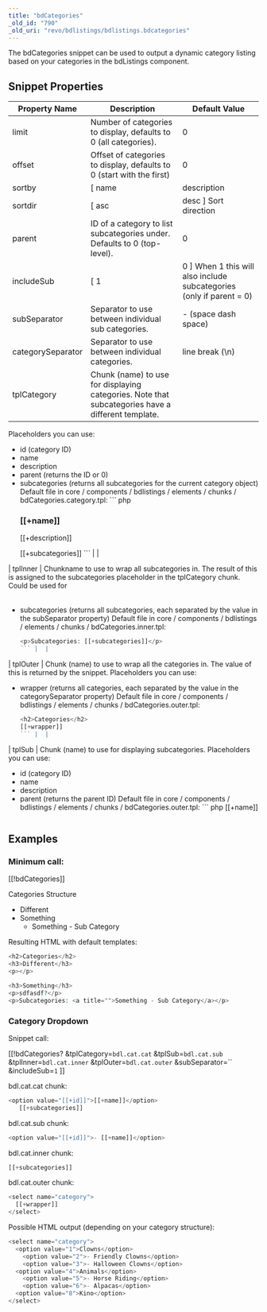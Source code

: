 ```yaml
---
title: "bdCategories"
_old_id: "790"
_old_uri: "revo/bdlistings/bdlistings.bdcategories"
---
```


The bdCategories snippet can be used to output a dynamic category listing based on your categories in the bdListings component.

## Snippet Properties

| Property Name | Description | Default Value |
|---------------|-------------|---------------|
| limit | Number of categories to display, defaults to 0 (all categories). | 0 |
| offset | Offset of categories to display, defaults to 0 (start with the first) | 0 |
| sortby | \[ name | description | parent | sortorder \] Field to sort on. | sortorder |
| sortdir | \[ asc | desc \] Sort direction | asc |
| parent | ID of a category to list subcategories under. Defaults to 0 (top-level). | 0 |
| includeSub | \[ 1 | 0 \] When 1 this will also include subcategories (only if parent = 0) | 1 |
| subSeparator | Separator to use between individual sub categories. | - (space dash space) |
| categorySeparator | Separator to use between individual categories. | line break (\\n) |
| tplCategory | Chunk (name) to use for displaying categories. Note that subcategories have a different template. 

Placeholders you can use: 

- id (category ID)
- name
- description
- parent (returns the ID or 0)
- subcategories (returns all subcategories for the current category object) 
  Default file in core / components / bdlistings / elements / chunks / bdCategories.category.tpl: ``` php 
  <h3>[[+name]]</h3>
  <p>[[+description]]</p>
  [[+subcategories]]
  ``` |  |
| tplInner | Chunkname to use to wrap all subcategories in. The result of this is assigned to the subcategories placeholder in the tplCategory chunk. Could be used for <optgroup>s or some extra markup distinguishing subcategories. 
Placeholders you can use: 
- subcategories (returns all subcategories, each separated by the value in the subSeparator property) 
  Default file in core / components / bdlistings / elements / chunks / bdCategories.inner.tpl: 
  ``` php 
  <p>Subcategories: [[+subcategories]]</p>
  ``` |  |
| tplOuter | Chunk (name) to use to wrap all the categories in. The value of this is returned by the snippet. 
Placeholders you can use: 
- wrapper (returns all categories, each separated by the value in the categorySeparator property) 
  Default file in core / components / bdlistings / elements / chunks / bdCategories.outer.tpl: 
  ``` php 
  <h2>Categories</h2>
  [[+wrapper]]
  ``` |  |
| tplSub | Chunk (name) to use for displaying subcategories. 
Placeholders you can use: 
- id (category ID)
- name
- description
- parent (returns the parent ID) 
  Default file in core / components / bdlistings / elements / chunks / bdCategories.outer.tpl: ``` php 
  <a title="[[+description:htmlentities]]">[[+name]]</a>
  ``` |  |

## Examples

### Minimum call:

\[\[!bdCategories\]\]

Categories Structure

- Different
- Something 
  - Something - Sub Category

Resulting HTML with default templates:

``` php 
<h2>Categories</h2>
<h3>Different</h3>
<p></p>

<h3>Something</h3>
<p>sdfasdf?</p>
<p>Subcategories: <a title="">Something - Sub Category</a></p>
```

### Category Dropdown

Snippet call:

\[\[!bdCategories? &tplCategory=`bdl.cat.cat` &tplSub=`bdl.cat.sub` &tplInner=`bdl.cat.inner` &tplOuter=`bdl.cat.outer` &subSeparator=`` &includeSub=`1` \]\]

bdl.cat.cat chunk:

``` php 
<option value="[[+id]]">[[+name]]</option>
   [[+subcategories]]
```

bdl.cat.sub chunk:

``` php 
<option value="[[+id]]">- [[+name]]</option>
```

bdl.cat.inner chunk:

``` php 
[[+subcategories]]
```

bdl.cat.outer chunk:

``` php 
<select name="category"> 
  [[+wrapper]]
</select>
```

Possible HTML output (depending on your category structure):

``` php 
<select name="category">
  <option value="1">Clowns</option>
    <option value="2">- Friendly Clowns</option>
    <option value="3">- Halloween Clowns</option>
  <option value="4">Animals</option>
    <option value="5">- Horse Riding</option>
    <option value="6">- Alpacas</option>
  <option value="8">Kino</option>
</select>
```
